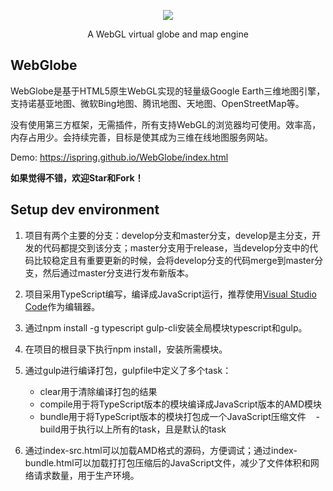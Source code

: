  <p align="center">
  <a target="_blank" href="https://ispring.github.io/WebGlobe/index.html">
    <img src="https://github.com/iSpring/WebGlobe/blob/master/screenshot.png">
  </a>
  <p align="center">A WebGL virtual globe and map engine</p>
</p>
 

 
## WebGlobe
WebGlobe是基于HTML5原生WebGL实现的轻量级Google Earth三维地图引擎，支持诺基亚地图、微软Bing地图、腾讯地图、天地图、OpenStreetMap等。

没有使用第三方框架，无需插件，所有支持WebGL的浏览器均可使用。效率高，内存占用少。会持续完善，目标是使其成为三维在线地图服务网站。

Demo: https://ispring.github.io/WebGlobe/index.html

**如果觉得不错，欢迎Star和Fork！**

## Setup dev environment
 1. 项目有两个主要的分支：develop分支和master分支，develop是主分支，开发的代码都提交到该分支；master分支用于release，当develop分支中的代码比较稳定且有重要更新的时候，会将develop分支的代码merge到master分支，然后通过master分支进行发布新版本。
 
 2. 项目采用TypeScript编写，编译成JavaScript运行，推荐使用[Visual Studio Code](http://code.visualstudio.com/)作为编辑器。
 
 3. 通过npm install -g typescript gulp-cli安装全局模块typescript和gulp。
 
 4. 在项目的根目录下执行npm install，安装所需模块。
 
 5. 通过gulp进行编译打包，gulpfile中定义了多个task： 
    - clear用于清除编译打包的结果
    - compile用于将TypeScript版本的模块编译成JavaScript版本的AMD模块
    - bundle用于将TypeScript版本的模块打包成一个JavaScript压缩文件
    - build用于执行以上所有的task，且是默认的task
    
 6. 通过index-src.html可以加载AMD格式的源码，方便调试；通过index-bundle.html可以加载打打包压缩后的JavaScript文件，减少了文件体积和网络请求数量，用于生产环境。



